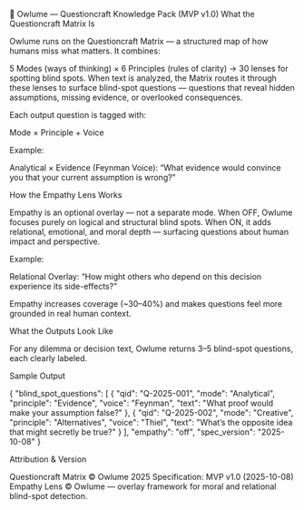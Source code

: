 🦉 Owlume — Questioncraft Knowledge Pack (MVP v1.0)
What the Questioncraft Matrix Is

Owlume runs on the Questioncraft Matrix — a structured map of how humans miss what matters.
It combines:

5 Modes (ways of thinking) × 6 Principles (rules of clarity) → 30 lenses for spotting blind spots.
When text is analyzed, the Matrix routes it through these lenses to surface blind-spot questions — questions that reveal hidden assumptions, missing evidence, or overlooked consequences.

Each output question is tagged with:

Mode × Principle + Voice


Example:

Analytical × Evidence (Feynman Voice):
“What evidence would convince you that your current assumption is wrong?”

How the Empathy Lens Works

Empathy is an optional overlay — not a separate mode.
When OFF, Owlume focuses purely on logical and structural blind spots.
When ON, it adds relational, emotional, and moral depth — surfacing questions about human impact and perspective.

Example:

Relational Overlay:
“How might others who depend on this decision experience its side-effects?”

Empathy increases coverage (~30–40%) and makes questions feel more grounded in real human context.

What the Outputs Look Like

For any dilemma or decision text, Owlume returns 3–5 blind-spot questions, each clearly labeled.

Sample Output

{
  "blind_spot_questions": [
    {
      "qid": "Q-2025-001",
      "mode": "Analytical",
      "principle": "Evidence",
      "voice": "Feynman",
      "text": "What proof would make your assumption false?"
    },
    {
      "qid": "Q-2025-002",
      "mode": "Creative",
      "principle": "Alternatives",
      "voice": "Thiel",
      "text": "What’s the opposite idea that might secretly be true?"
    }
  ],
  "empathy": "off",
  "spec_version": "2025-10-08"
}

Attribution & Version

Questioncraft Matrix © Owlume 2025
Specification: MVP v1.0 (2025-10-08)
Empathy Lens © Owlume — overlay framework for moral and relational blind-spot detection.